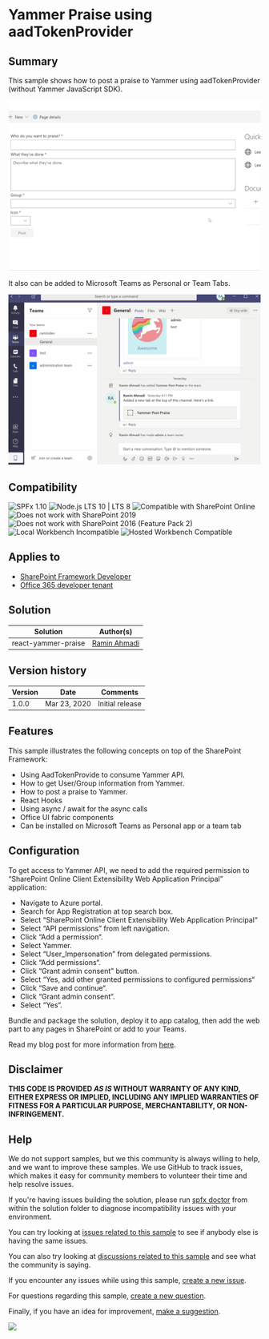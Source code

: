 # Yammer Praise using aadTokenProvider

## Summary
This sample shows how to post a praise to Yammer using aadTokenProvider (without Yammer JavaScript SDK).

![Post Praise to Yammer](./assets/screenshot.gif)

It also can be added to Microsoft Teams as Personal or Team Tabs.

![Post Praise to Yammer from Microsoft Teams](./assets/screenshot2.gif)


## Compatibility

![SPFx 1.10](https://img.shields.io/badge/SPFx-1.10.0-green.svg) 
![Node.js LTS 10 | LTS 8](https://img.shields.io/badge/Node.js-LTS%2010%20%7C%20LTS%208-green.svg) 
![Compatible with SharePoint Online](https://img.shields.io/badge/SharePoint%20Online-Compatible-green.svg)
![Does not work with SharePoint 2019](https://img.shields.io/badge/SharePoint%20Server%202019-Incompatible-red.svg "SharePoint Server 2019 requires SPFx 1.4.1 or lower")
![Does not work with SharePoint 2016 (Feature Pack 2)](https://img.shields.io/badge/SharePoint%20Server%202016%20(Feature%20Pack%202)-Incompatible-red.svg "SharePoint Server 2016 Feature Pack 2 requires SPFx 1.1")
![Local Workbench Incompatible](https://img.shields.io/badge/Local%20Workbench-Incompatible-red.svg "Requires access to the user's context")
![Hosted Workbench Compatible](https://img.shields.io/badge/Hosted%20Workbench-Compatible-green.svg)

## Applies to

* [SharePoint Framework Developer](https://docs.microsoft.com/sharepoint/dev/spfx/sharepoint-framework-overview)
* [Office 365 developer tenant](https://docs.microsoft.com/sharepoint/dev/spfx/set-up-your-developer-tenant)

## Solution

Solution|Author(s)
--------|---------
react-yammer-praise|[Ramin Ahmadi](https://github.com/AhmadiRamin)

## Version history

Version|Date|Comments
-------|----|--------
1.0.0|Mar 23, 2020|Initial release

## Features

This sample illustrates the following concepts on top of the SharePoint Framework:

* Using AadTokenProvide to consume Yammer API.
* How to get User/Group information from Yammer.
* How to post a praise to Yammer.
* React Hooks
* Using async / await for the async calls
* Office UI fabric components
* Can be installed on Microsoft Teams as Personal app or a team tab

## Configuration

To get access to Yammer API, we need to add the required permission to “SharePoint Online Client Extensibility Web Application Principal” application:

* Navigate to Azure portal.
* Search for App Registration at top search box.
* Select “SharePoint Online Client Extensibility Web Application Principal“
* Select “API permissions” from left navigation.
* Click “Add a permission“.
* Select Yammer.
* Select “User_Impersonation” from delegated permissions.
* Click “Add permissions“.
* Click “Grant admin consent” button.
* Select “Yes, add other granted permissions to configured permissions“
* Click “Save and continue“.
* Click “Grant admin consent“.
* Select “Yes“.

Bundle and package the solution, deploy it to app catalog, then add the web part to any pages in SharePoint or add to your Teams.

Read my blog post for more information from [here](https://github.com/pnp/sp-dev-fx-webparts/tree/main/samples/react-yammer-api).


## Disclaimer

**THIS CODE IS PROVIDED *AS IS* WITHOUT WARRANTY OF ANY KIND, EITHER EXPRESS OR IMPLIED, INCLUDING ANY IMPLIED WARRANTIES OF FITNESS FOR A PARTICULAR PURPOSE, MERCHANTABILITY, OR NON-INFRINGEMENT.**

## Help

We do not support samples, but we this community is always willing to help, and we want to improve these samples. We use GitHub to track issues, which makes it easy for  community members to volunteer their time and help resolve issues.

If you're having issues building the solution, please run [spfx doctor](https://pnp.github.io/cli-microsoft365/cmd/spfx/spfx-doctor/) from within the solution folder to diagnose incompatibility issues with your environment.

You can try looking at [issues related to this sample](https://github.com/pnp/sp-dev-fx-webparts/issues?q=label%3Areact-yammer-praise) to see if anybody else is having the same issues.

You can also try looking at [discussions related to this sample](https://github.com/pnp/sp-dev-fx-webparts/discussions?discussions_q=label%3Areact-yammer-praise) and see what the community is saying.

If you encounter any issues while using this sample, [create a new issue](https://github.com/pnp/sp-dev-fx-webparts/issues/new?assignees=&labels=Needs%3A+Triage+%3Amag%3A%2Ctype%3Abug-suspected&template=bug-report.yml&sample=react-yammer-praise&authors=@AhmadiRamin&title=react-yammer-praise%20-%20).

For questions regarding this sample, [create a new question](https://github.com/pnp/sp-dev-fx-webparts/issues/new?assignees=&labels=Needs%3A+Triage+%3Amag%3A%2Ctype%3Abug-suspected&template=question.yml&sample=react-yammer-praise&authors=@AhmadiRamin&title=react-yammer-praise%20-%20).

Finally, if you have an idea for improvement, [make a suggestion](https://github.com/pnp/sp-dev-fx-webparts/issues/new?assignees=&labels=Needs%3A+Triage+%3Amag%3A%2Ctype%3Abug-suspected&template=suggestion.yml&sample=react-yammer-praise&authors=@AhmadiRamin&title=react-yammer-praise%20-%20).


<img src="https://telemetry.sharepointpnp.com/sp-dev-fx-webparts/samples/react-yammer-praise" />
